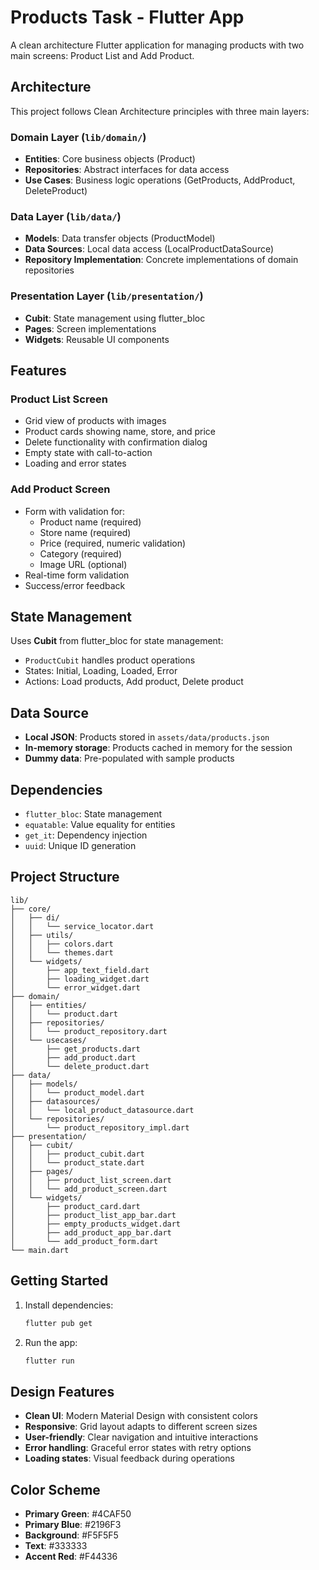 # Products Task - Flutter App

A clean architecture Flutter application for managing products with two main screens: Product List and Add Product.

## Architecture

This project follows Clean Architecture principles with three main layers:

### Domain Layer (`lib/domain/`)
- **Entities**: Core business objects (Product)
- **Repositories**: Abstract interfaces for data access
- **Use Cases**: Business logic operations (GetProducts, AddProduct, DeleteProduct)

### Data Layer (`lib/data/`)
- **Models**: Data transfer objects (ProductModel)
- **Data Sources**: Local data access (LocalProductDataSource)
- **Repository Implementation**: Concrete implementations of domain repositories

### Presentation Layer (`lib/presentation/`)
- **Cubit**: State management using flutter_bloc
- **Pages**: Screen implementations
- **Widgets**: Reusable UI components

## Features

### Product List Screen
- Grid view of products with images
- Product cards showing name, store, and price
- Delete functionality with confirmation dialog
- Empty state with call-to-action
- Loading and error states

### Add Product Screen
- Form with validation for:
  - Product name (required)
  - Store name (required)
  - Price (required, numeric validation)
  - Category (required)
  - Image URL (optional)
- Real-time form validation
- Success/error feedback

## State Management

Uses **Cubit** from flutter_bloc for state management:
- `ProductCubit` handles product operations
- States: Initial, Loading, Loaded, Error
- Actions: Load products, Add product, Delete product

## Data Source

- **Local JSON**: Products stored in `assets/data/products.json`
- **In-memory storage**: Products cached in memory for the session
- **Dummy data**: Pre-populated with sample products

## Dependencies

- `flutter_bloc`: State management
- `equatable`: Value equality for entities
- `get_it`: Dependency injection
- `uuid`: Unique ID generation

## Project Structure

```
lib/
├── core/
│   ├── di/
│   │   └── service_locator.dart
│   ├── utils/
│   │   ├── colors.dart
│   │   └── themes.dart
│   └── widgets/
│       ├── app_text_field.dart
│       ├── loading_widget.dart
│       └── error_widget.dart
├── domain/
│   ├── entities/
│   │   └── product.dart
│   ├── repositories/
│   │   └── product_repository.dart
│   └── usecases/
│       ├── get_products.dart
│       ├── add_product.dart
│       └── delete_product.dart
├── data/
│   ├── models/
│   │   └── product_model.dart
│   ├── datasources/
│   │   └── local_product_datasource.dart
│   └── repositories/
│       └── product_repository_impl.dart
├── presentation/
│   ├── cubit/
│   │   ├── product_cubit.dart
│   │   └── product_state.dart
│   ├── pages/
│   │   ├── product_list_screen.dart
│   │   └── add_product_screen.dart
│   └── widgets/
│       ├── product_card.dart
│       ├── product_list_app_bar.dart
│       ├── empty_products_widget.dart
│       ├── add_product_app_bar.dart
│       └── add_product_form.dart
└── main.dart
```

## Getting Started

1. Install dependencies:
   ```bash
   flutter pub get
   ```

2. Run the app:
   ```bash
   flutter run
   ```

## Design Features

- **Clean UI**: Modern Material Design with consistent colors
- **Responsive**: Grid layout adapts to different screen sizes
- **User-friendly**: Clear navigation and intuitive interactions
- **Error handling**: Graceful error states with retry options
- **Loading states**: Visual feedback during operations

## Color Scheme

- **Primary Green**: #4CAF50
- **Primary Blue**: #2196F3
- **Background**: #F5F5F5
- **Text**: #333333
- **Accent Red**: #F44336